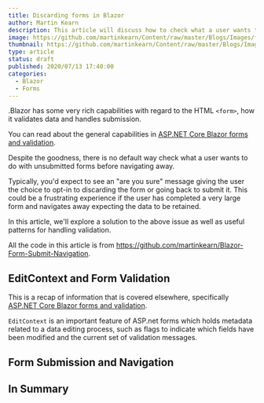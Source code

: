 ```yaml
---
title: Discarding forms in Blazor
author: Martin Kearn
description: This article will discuss how to check what a user wants to do with an unsubmitted form if they attempt to navigate away in Blazor.
image: https://github.com/martinkearn/Content/raw/master/Blogs/Images/forms.jpg
thumbnail: https://github.com/martinkearn/Content/raw/master/Blogs/Images/forms_thumb.jpg
type: article
status: draft
published: 2020/07/13 17:40:00
categories: 
  - Blazor
  - Forms
---
```


.Blazor has some very rich capabilities with regard to the HTML `<form>`, how it validates data and handles submission.

You can read about the general capabilities in [ASP.NET Core Blazor forms and validation](https://docs.microsoft.com/en-us/aspnet/core/blazor/forms-validation?view=aspnetcore-3.1).

Despite the goodness, there is no default way check what a user wants to do with unsubmitted forms before navigating away.

Typically, you'd expect to see an "are you sure" message giving the user the choice to opt-in to discarding the form or going back to submit it. This could be a frustrating experience if the user has completed a very large form and navigates away expecting the data to be retained.

In this article, we'll explore a solution to the above issue as well as useful patterns for handling validation.

All the code in this article is from https://github.com/martinkearn/Blazor-Form-Submit-Navigation.

## EditContext and Form Validation

This is a recap of information that is covered elsewhere, specifically [ASP.NET Core Blazor forms and validation](https://docs.microsoft.com/en-us/aspnet/core/blazor/forms-validation?view=aspnetcore-3.1).

`EditContext` is an important feature of ASP.net forms which holds metadata related to a data editing process, such as flags to indicate which fields have been modified and the current set of validation messages. 



## Form Submission and Navigation



## In Summary

